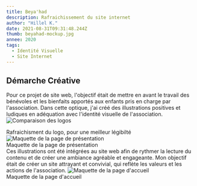 ```yaml
---
title: Beya'had
description: Rafraichissement du site internet
author: "Hillel K."
date: 2021-08-31T09:31:48.244Z
thumb: beyahad-mockup.jpg
annee: 2020
tags:
  - Identité Visuelle
  - Site Internet
---
```


## Démarche Créative 

Pour ce projet de site web, l'objectif était de mettre en avant le travail des bénévoles et les bienfaits apportés aux enfants pris en charge par l'association. Dans cette optique, j'ai créé des illustrations positives et ludiques en adéquation avec l'identité visuelle de l'association.
<img class="rounded shadow" src="/projets/img/beyahad/comparaisonLogo.jpg" alt="Comparaison des logos"/>
 <figcaption>Rafraichisment du logo, pour une meilleur légibilté</figcaption> 

<img class="rounded shadow" src="/projets/img/beyahad/présentation.jpg" alt="Maquette de la page de présentation"/>
 <figcaption>Maquette de la page de présentation</figcaption> 
 Ces illustrations ont été intégrées au site web afin de rythmer la lecture du contenu et de créer une ambiance agréable et engageante. Mon objectif était de créer un site attrayant et convivial, qui reflète les valeurs et les actions de l'association.


<img class="rounded shadow" src="/projets/img/beyahad/accueil.jpg" alt="Maquette de la page d'accueil"/>
 <figcaption>Maquette de la page d'accueil</figcaption> 